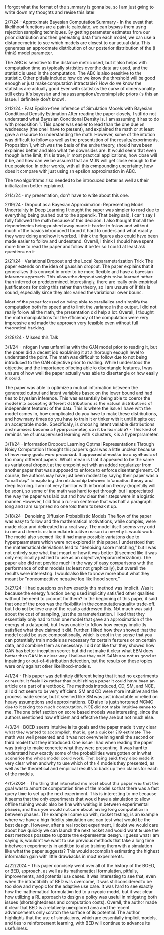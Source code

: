 I forgot what the format of the summary is gonna be, so I am just going to write down my thoughts and revise this later

2/7/24 - Approximate Bayesian Computation
Summary - In the event that likelihood functions are a pain to calculate, we can bypass them using rejection sampling techniques.
By getting parameter estimates from our prior distribution and then generating data from each model, we can use a distance metric to see which models are closest to our actual data.
This generates an approximate distribution of our posterior distribution of the (i think) model parameter.

The ABC is sensitive to the distance metric used, but it also helps with computation time as typically statistics over the data are used, and the statistic is used in the computation.
The ABC is also sensitive to the statistic.
Other pitfalls include: how do we know the threshold will be good enough or just make computation intractable?
How do we know the statistics are actually good
Even with statistics the curse of dimensionality still exists
It's bayesian and has assumptions/oversimplistic priors (is this an issue, I definitely don't know).



2/12/24 - Fast Epsilon-free inference of Simulation Models with Bayesian Conditional Density Estimation
After reading the paper closely, I still do not understand what Bayesian Conditional Density is.
I am assuming it has to do with proposition 1.
This paper was easier to read than the one due on wednesday (the one I have to present), and explained the math or at least gave a resource to understanding the math. However, some of the intution was difficult to follow as well as the presentation of the results/experiments. Proposition 1, which was the basis of the entire theory, should have been explained better and also what the downsides are.
It would seem that even though in the limit, this is true, in most practical applications, how close will it be, and how can we be assured that an MDN will get close enough to the true posterior.
In other words, with all this compounding uncertainty, how does it compare with just using an epsilon approximation in ABC.

The two algorithms also needed to be introduced better as well as their initialization better explained.

2/14/24 - my presentation, don't have to write about this one.

2/19/24 - Dropout as a Bayesian Approximation: Representing Model Uncertainty in Deep Learning
I thought the paper was simpler to read due to everything being pushed out to the appendix. That being said, I can't say I fully followed the math because of this decision. I also thought that all the dependencies being pushed away made it harder to follow and without much of the basics introduced I found it hard to understand what exactly they were doing and how it worked. I think the figures also could have been made easier to follow and understand.
Overall, I think I should have spent more time to read the paper and follow it better so I could at least ask questions on it.

2/21/24 - Variational Dropout and the Local Reparameterization Trick
The paper extends on the idea of gaussian dropout. The paper explains that it generalizes this concept in order to be more flexible and have a bayesian inference approach. This allows the dropout weights to be learned rather than inferred or predetermined. Interestingly, there are really only empirical justifications for doing this rather than theory, so I am unsure of if this is sound, especially since they also varied the variational lower bound.

Most of the paper focused on being able to parallelize and simplify the computation both for speed and to limit the variance in the output. I did not really follow all the math, the presentation did help a lot. Overall, I thought the math manipulations for the efficiency of the computation were very impressive and made the approach very feasible even without full theoretical backing.

2/28/24 - Missed this Talk

3/1/24 - Infogan
I was unfamiliar with the GAN model prior to reading it, but the paper did a decent job explaining it at a thorough enough level to understand the point. The math was difficult to follow due to not being introduced to the GAN objective prior to reading. While I understood the objective and the importance of being able to disentangle features, I was unsure of how well the paper actually was able to disentangle or how easily it could.

The paper was able to optimize a mutual information between the generated output and latent variables based on the lower bound and had ties to bayesian inference. This was essentially being able to coerce the model into accepting different distributions as the natural distributions of independent features of the data. This is where the issue I have with the model comes in, how complicated do you have to make these distributions, and how many times do you have to train it or tinker with it until it spits out an acceptable model. Specifically, is choosing latent variable distributions and numbers become a hyperparameter, can it be learnable? - This kind of reminds me of unsupervised learning with k clusters, k is a hyperparameter.


3/11/24 - Information Dropout: Learning Optimal Representations Through Noisy Computation
I thought this paper's goal was a little unclear because of how many goals were presented. It appeared almost to be a synthesis of too many different papers.
What I mean is that it appeared to be the same as variational dropout at the endpoint yet with an added regularizer from another paper that was supposed to enforce to enforce disentanglement. Of course, the authors may have just been modest by saying their paper was a "small step" in exploring the relationship between information theory and deep learning.
I am not very familiar with information theory (hopefully will be soon), so some of the math was hard to get through, but I appreciated the way the paper was laid out and how clear their steps were in a logistic manner. However, I did find a run-on sentence that was half a paragraph long and I am surprised no one told them to break it up.

3/18/24 - Denoising Diffusion Probabilistic Models
  The flow of the paper was easy to follow and the mathematical motivations, while complex, were made clear and delineated in a neat way. The model itself seems very odd to me and there is no immediate intuitive reason to me why it would work. The model also seemed like it had many possible variations due to hyperparameters which were not explored in this paper. I understood that the mathematical derviations lead to "denoising score matching," but I was not entirely sure what that meant or how it was better (it seemed like it was only empirically justified to use as an objective/reparameterization).
  The paper also did not provide much in the way of easy comparisons with the performance of other models (at least not graphically), but overall the results were interesting. I would also like to know more about what they meant by "noncompetitive negative log likelihood score."


3/27/24 - 
I had questions on how exactly this method was implicit. Was it because the energy function being used implicitly satisfied other qualities without the need to account for them?
In the beginning of this paper, it said that one of the pros was the flexibility in the computation/quality trade-off, but I do not believe any of the results addressed this. Not much was said about the cost of sampling, just the parameterization.
I liked that they essentially only had to train one model that gave an approximation of the energy of a datapoint, but I was unable to follow how energy implicitly satisfied what they claimed it did. Further, I liked how they showed that the model could be used compositionally, which is cool in the sense that you can potentially train models as necessary for certain features or on certain data, and combine them as necessary.
I did not like that they showed how GAN has better inception scores but did not make it clear what EBM does better than GAN in a clear way. I believe they said GANs are not as good at inpainting or out-of-distribution detection, but the results on these topics were only against other likelihood-models.

4/1/24 - 
This paper was definitely different being that it had no experiments or results. It feels like rather than publishing a paper it could have been an article or a part of a textbook. The methods introduced, CD, SM, and NCE, all did not seem to be very efficient. SM and CD were more intuitive and the process made sense, but it seemed like SM was just intractable or relied on heavy assumptions and approximations. CD also is just shortened MCMC due to it taking too much computation. NCE did not make intuitive sense to me.
The one brief section on score based models was interesting, since the authors mentioned how efficient and effective they are but not much else.

4/3/24 - 
BOED seems intuitive in its goals and the paper made it very clear what they wanted to accomplish, that is, get a quicker EIG estimate. The math was well presented and it was not overwhelming until the second or third model that they introduced. One issue I had when reading the paper was trying to make concrete what they were presenting. It was hard to understand how exactly some of the probabilities were gotten or in what scenarios the whole model could work. That being said, they also made it very clear when and why to use which of the 4 models they presented, as well as the theoretical and empirical results to back up their claims for each of the models.

4/15/2024 - 
The thing that interested me most about this paper was that the goal was to amortize computation time of the model so that there was a fast query time to set up the next experiment. This is interesting to me because it seems that the only experiments that would have a simulation to allow offline training would also be fine with waiting in between experimental phases, and thus you would not care about having long computation in between phases.
The example I came up with, rocket testing, is an example where we have a high fidelity simulation and can test what would be the best design. However, after a real rocket experiment, I doubt we would care about how quickly we can launch the next rocket and would want to use the best methods possible to update the experimental design.
I guess what I am saying is, wouldn't we want to use previous methods that take a long time inbetween experiments in addition to also training them with a simulation like what the paper suggests? This would accomplish estimating the highest information gain with little drawbacks in most experiments.

4/22/2024 -
This paper concisely went over all of the history of the BOED, or BED, approach, as well as its mathematical formulation, pitfalls, improvements, and potential use cases. It was interesting to see that, even when the intractibility of BED was overcome, it was still considered to be too slow and myopic for the adaptive use case. It was hard to see exactly how the mathematical formulation led to a myopic model, but it was clear how utilizing a RL approach to design a policy was useful in mitigating both issues (shortsightedness and computation costs). Overall, the author made it clear that BED is a relatively unexplored area and the recent advancements only scratch the surface of its potential. The author highlights that the use of simulations, which are essentially implicit models, and ties to reinforcement learning, with BED will continue to advance its usefulness.
